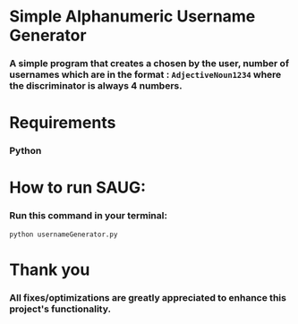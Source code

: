 # Simple Alphanumeric Username Generator
### A simple program that creates a chosen by the user, number of usernames which are in the format : `AdjectiveNoun1234` where the discriminator is always 4 numbers.
# Requirements
### Python
# How to run SAUG: 
### Run this command in your terminal:
```
python usernameGenerator.py
```
# Thank you
### All fixes/optimizations are greatly appreciated to enhance this project's functionality.